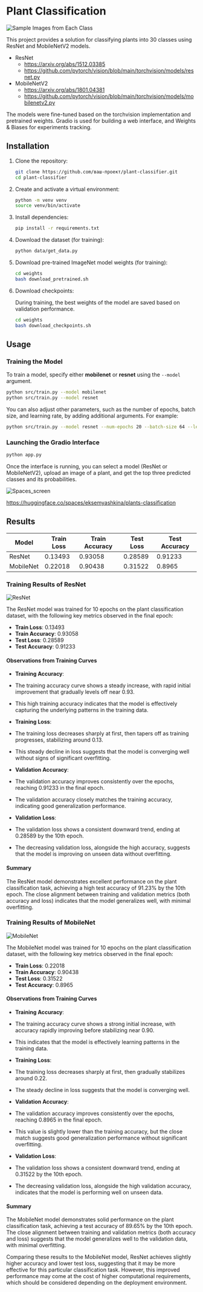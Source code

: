 # Plant Classification

![Sample Images from Each Class](assets/_dataset-samples.png)

This project provides a solution for classifying plants into 30 classes using ResNet and MobileNetV2 models.

* ResNet
  * https://arxiv.org/abs/1512.03385
  * https://github.com/pytorch/vision/blob/main/torchvision/models/resnet.py
* MobileNetV2
  * https://arxiv.org/abs/1801.04381
  * https://github.com/pytorch/vision/blob/main/torchvision/models/mobilenetv2.py

The models were fine-tuned based on the torchvision implementation and pretrained weights. Gradio is used for building a web interface, and Weights & Biases for experiments tracking.

## Installation

1. Clone the repository:
    ```bash
    git clone https://github.com/ваш-проект/plant-classifier.git
    cd plant-classifier
    ```

2. Create and activate a virtual environment:
    ```bash
    python -m venv venv
    source venv/bin/activate
    ```
3. Install dependencies:
    ```bash
    pip install -r requirements.txt
    ```

4. Download the dataset (for training):
   ```bash
   python data/get_data.py
   ```

5. Download pre-trained ImageNet model weights (for training):
   ```bash
   cd weights
   bash download_pretrained.sh
   ```

6. Download checkpoints:

   During training, the best weights of the model are saved based on validation performance.
   ```bash
   cd weights
   bash download_checkpoints.sh
   ```

## Usage

### Training the Model
   To train a model, specify either **mobilenet** or **resnet** using the `--model` argument.
   ```bash
   python src/train.py --model mobilenet
   python src/train.py --model resnet
   ```

   You can also adjust other parameters, such as the number of epochs, batch size, and learning rate, by adding additional arguments. For example:
   ```bash
   python src/train.py --model resnet --num-epochs 20 --batch-size 64 --learning-rate 0.001
   ```

### Launching the Gradio Interface
   ```bash
   python app.py
   ```
   Once the interface is running, you can select a model (ResNet or MobileNetV2), upload an image of a plant, and get the top three predicted classes and its probabilities.

   ![Spaces_screen](assets/spaces_screen.jpg)

   https://huggingface.co/spaces/eksemyashkina/plants-classification

## Results

| Model      | Train Loss | Train Accuracy | Test Loss | Test Accuracy |
|------------|------------|----------------|-----------|---------------|
| ResNet     | 0.13493    | 0.93058        | 0.28589   | 0.91233       |
| MobileNet  | 0.22018    | 0.90438        | 0.31522   | 0.8965        |


### Training Results of ResNet

![ResNet](assets/_resnet-plots.png)

The ResNet model was trained for 10 epochs on the plant classification dataset, with the following key metrics observed in the final epoch:

- **Train Loss**: 0.13493
- **Train Accuracy**: 0.93058
- **Test Loss**: 0.28589
- **Test Accuracy**: 0.91233

#### Observations from Training Curves

- **Training Accuracy**:
- The training accuracy curve shows a steady increase, with rapid initial improvement that gradually levels off near 0.93.
- This high training accuracy indicates that the model is effectively capturing the underlying patterns in the training data.

- **Training Loss**:
- The training loss decreases sharply at first, then tapers off as training progresses, stabilizing around 0.13.
- This steady decline in loss suggests that the model is converging well without signs of significant overfitting.

- **Validation Accuracy**:
- The validation accuracy improves consistently over the epochs, reaching 0.91233 in the final epoch.
- The validation accuracy closely matches the training accuracy, indicating good generalization performance.

- **Validation Loss**:
- The validation loss shows a consistent downward trend, ending at 0.28589 by the 10th epoch.
- The decreasing validation loss, alongside the high accuracy, suggests that the model is improving on unseen data without overfitting.

#### Summary

The ResNet model demonstrates excellent performance on the plant classification task, achieving a high test accuracy of 91.23% by the 10th epoch. The close alignment between training and validation metrics (both accuracy and loss) indicates that the model generalizes well, with minimal overfitting.


### Training Results of MobileNet

![MobileNet](assets/_mobilenet-plots.png)

The MobileNet model was trained for 10 epochs on the plant classification dataset, with the following key metrics observed in the final epoch:

- **Train Loss**: 0.22018
- **Train Accuracy**: 0.90438
- **Test Loss**: 0.31522
- **Test Accuracy**: 0.8965

#### Observations from Training Curves

- **Training Accuracy**:
- The training accuracy curve shows a strong initial increase, with accuracy rapidly improving before stabilizing near 0.90.
- This indicates that the model is effectively learning patterns in the training data.

- **Training Loss**:
- The training loss decreases sharply at first, then gradually stabilizes around 0.22.
- The steady decline in loss suggests that the model is converging well.

- **Validation Accuracy**:
- The validation accuracy improves consistently over the epochs, reaching 0.8965 in the final epoch.
- This value is slightly lower than the training accuracy, but the close match suggests good generalization performance without significant overfitting.

- **Validation Loss**:
- The validation loss shows a consistent downward trend, ending at 0.31522 by the 10th epoch.
- The decreasing validation loss, alongside the high validation accuracy, indicates that the model is performing well on unseen data.

#### Summary

The MobileNet model demonstrates solid performance on the plant classification task, achieving a test accuracy of 89.65% by the 10th epoch. The close alignment between training and validation metrics (both accuracy and loss) suggests that the model generalizes well to the validation data, with minimal overfitting.

Comparing these results to the MobileNet model, ResNet achieves slightly higher accuracy and lower test loss, suggesting that it may be more effective for this particular classification task. However, this improved performance may come at the cost of higher computational requirements, which should be considered depending on the deployment environment.